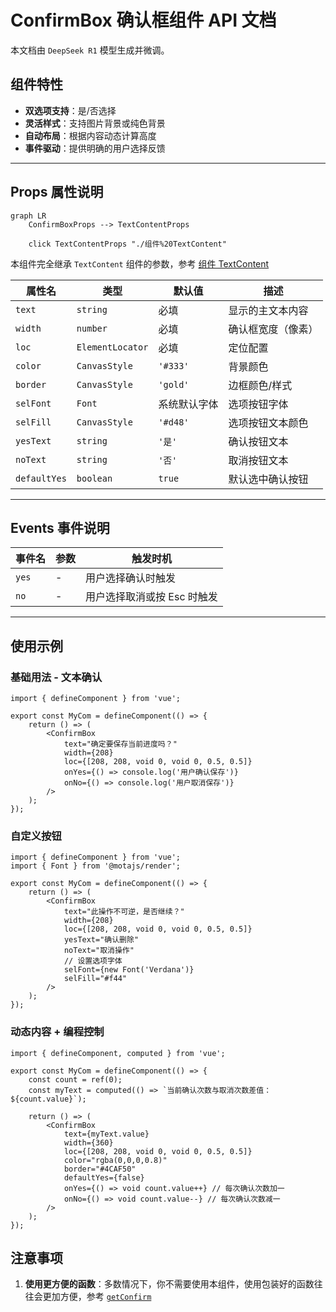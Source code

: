 # ConfirmBox 确认框组件 API 文档

本文档由 `DeepSeek R1` 模型生成并微调。

## 组件特性

-   **双选项支持**：是/否选择
-   **灵活样式**：支持图片背景或纯色背景
-   **自动布局**：根据内容动态计算高度
-   **事件驱动**：提供明确的用户选择反馈

---

## Props 属性说明

```mermaid
graph LR
    ConfirmBoxProps --> TextContentProps

    click TextContentProps "./组件%20TextContent"
```

本组件完全继承 `TextContent` 组件的参数，参考 [组件 TextContent](./组件%20TextContent.md)

| 属性名       | 类型             | 默认值       | 描述               |
| ------------ | ---------------- | ------------ | ------------------ |
| `text`       | `string`         | 必填         | 显示的主文本内容   |
| `width`      | `number`         | 必填         | 确认框宽度（像素） |
| `loc`        | `ElementLocator` | 必填         | 定位配置           |
| `color`      | `CanvasStyle`    | `'#333'`     | 背景颜色           |
| `border`     | `CanvasStyle`    | `'gold'`     | 边框颜色/样式      |
| `selFont`    | `Font`           | 系统默认字体 | 选项按钮字体       |
| `selFill`    | `CanvasStyle`    | `'#d48'`     | 选项按钮文本颜色   |
| `yesText`    | `string`         | `'是'`       | 确认按钮文本       |
| `noText`     | `string`         | `'否'`       | 取消按钮文本       |
| `defaultYes` | `boolean`        | `true`       | 默认选中确认按钮   |

---

## Events 事件说明

| 事件名 | 参数 | 触发时机                    |
| ------ | ---- | --------------------------- |
| `yes`  | -    | 用户选择确认时触发          |
| `no`   | -    | 用户选择取消或按 Esc 时触发 |

---

## 使用示例

### 基础用法 - 文本确认

```tsx
import { defineComponent } from 'vue';

export const MyCom = defineComponent(() => {
    return () => (
        <ConfirmBox
            text="确定要保存当前进度吗？"
            width={208}
            loc={[208, 208, void 0, void 0, 0.5, 0.5]}
            onYes={() => console.log('用户确认保存')}
            onNo={() => console.log('用户取消保存')}
        />
    );
});
```

### 自定义按钮

```tsx
import { defineComponent } from 'vue';
import { Font } from '@motajs/render';

export const MyCom = defineComponent(() => {
    return () => (
        <ConfirmBox
            text="此操作不可逆，是否继续？"
            width={208}
            loc={[208, 208, void 0, void 0, 0.5, 0.5]}
            yesText="确认删除"
            noText="取消操作"
            // 设置选项字体
            selFont={new Font('Verdana')}
            selFill="#f44"
        />
    );
});
```

### 动态内容 + 编程控制

```tsx
import { defineComponent, computed } from 'vue';

export const MyCom = defineComponent(() => {
    const count = ref(0);
    const myText = computed(() => `当前确认次数与取消次数差值：${count.value}`);

    return () => (
        <ConfirmBox
            text={myText.value}
            width={360}
            loc={[208, 208, void 0, void 0, 0.5, 0.5]}
            color="rgba(0,0,0,0.8)"
            border="#4CAF50"
            defaultYes={false}
            onYes={() => void count.value++} // 每次确认次数加一
            onNo={() => void count.value--} // 每次确认次数减一
        />
    );
});
```

## 注意事项

1. **使用更方便的函数**：多数情况下，你不需要使用本组件，使用包装好的函数往往会更加方便，参考 [`getConfirm`](./functions.md#getconfirm)
